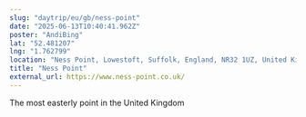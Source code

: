 ```yaml
---
slug: "daytrip/eu/gb/ness-point"
date: "2025-06-13T10:40:41.962Z"
poster: "AndiBing"
lat: "52.481207"
lng: "1.762799"
location: "Ness Point, Lowestoft, Suffolk, England, NR32 1UZ, United Kingdom"
title: "Ness Point"
external_url: https://www.ness-point.co.uk/
---
```

The most easterly point in the United Kingdom